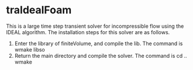 # traIdealFoam
This is a large time step transient solver for incompressible flow using the IDEAL algorithm.
The installation steps for this solver are as follows.
1. Enter the library of finiteVolume, and compile the lib. The command is 
wmake libso
2. Return the main directory and compile the solver. The command is 
cd ..
wmake


